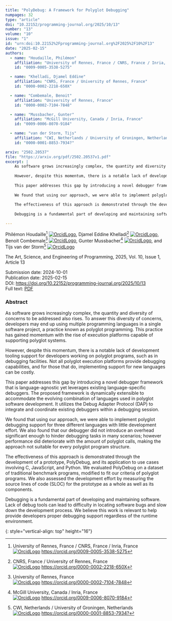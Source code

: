 ```yaml
---
title: "PolyDebug: A Framework for Polyglot Debugging"
numpages: 32
type: "article"
doi: "10.22152/programming-journal.org/2025/10/13"
number: "13"
volume: "10"
issue: "1"
id: "urn:doi:10.22152%2Fprogramming-journal.org%2F2025%2F10%2F13"
date: "2025-02-15"
authors: 
  - name: "Houdaille, Philémon"
    affiliation: "University of Rennes, France / CNRS, France / Inria, France"
    id: "0009-0005-3538-5275"

  - name: "Khelladi, Djamel Eddine"
    affiliation: "CNRS, France / University of Rennes, France"
    id: "0000-0002-2218-650X"

  - name: "Combemale, Benoit"
    affiliation: "University of Rennes, France"
    id: "0000-0002-7104-7848"

  - name: "Mussbacher, Gunter"
    affiliation: "McGill University, Canada / Inria, France"
    id: "0009-0006-8070-9184"

  - name: "van der Storm, Tijs"
    affiliation: "CWI, Netherlands / University of Groningen, Netherlands"
    id: "0000-0001-8853-7934?"

arxiv: "2502.20537"
file: "https://arxiv.org/pdf/2502.20537v1.pdf"
excerpt: |
    As software grows increasingly complex, the quantity and diversity of concerns to be addressed also rises. To answer this diversity of concerns, developers may end up using multiple programming languages in a single software project, a practice known as polyglot programming. This practice has gained momentum with the rise of execution platforms capable of supporting polyglot systems.
    
    However, despite this momentum, there is a notable lack of development tooling support for developers working on polyglot programs, such as in debugging facilities. Not all polyglot execution platforms provide debugging capabilities, and for those that do, implementing support for new languages can be costly.
    
    This paper addresses this gap by introducing a novel debugger framework that is language-agnostic yet leverages existing language-specific debuggers. The proposed framework is dynamically extensible to accommodate the evolving combination of languages used in polyglot software development. It utilizes the Debug Adapter Protocol (DAP) to integrate and coordinate existing debuggers within a debugging session.
    
    We found that using our approach, we were able to implement polyglot debugging support for three different languages with little development effort. We also found that our debugger did not introduce an overhead significant enough to hinder debugging tasks in many scenarios; however performance did deteriorate with the amount of polyglot calls, making the approach not suitable for every polyglot program structure.
    
    The effectiveness of this approach is demonstrated through the development of a prototype, PolyDebug, and its application to use cases involving C, JavaScript, and Python. We evaluated PolyDebug on a dataset of traditional benchmark programs, modified to fit our criteria of polyglot programs. We also assessed the development effort by measuring the source lines of code (SLOC) for the prototype as a whole as well as its components.
    
    Debugging is a fundamental part of developing and maintaining software. Lack of debug tools can lead to difficulty in locating software bugs and slow down the development process. We believe this work is relevant to help provide developers proper debugging support regardless of the runtime environment.

---
```

Philémon Houdaille[^1] [![OrcidLogo]](https://orcid.org/0009-0005-3538-5275), Djamel Eddine Khelladi[^2] [![OrcidLogo]](https://orcid.org/0000-0002-2218-650X), Benoit Combemale[^3] [![OrcidLogo]](https://orcid.org/0000-0002-7104-7848), Gunter Mussbacher[^4] [![OrcidLogo]](https://orcid.org/0009-0006-8070-9184), and Tijs van der Storm[^5] [![OrcidLogo]](https://orcid.org/0000-0001-8853-7934?)

The Art, Science, and Engineering of Programming, 2025, Vol. 10, Issue 1, Article 13

Submission date: 2024-10-01  
Publication date: 2025-02-15  
DOI: <https://doi.org/10.22152/programming-journal.org/2025/10/13>  
Full text: [PDF](https://arxiv.org/pdf/2502.20537v1.pdf)  


### Abstract

As software grows increasingly complex, the quantity and diversity of concerns to be addressed also rises. To answer this diversity of concerns, developers may end up using multiple programming languages in a single software project, a practice known as polyglot programming. This practice has gained momentum with the rise of execution platforms capable of supporting polyglot systems.

However, despite this momentum, there is a notable lack of development tooling support for developers working on polyglot programs, such as in debugging facilities. Not all polyglot execution platforms provide debugging capabilities, and for those that do, implementing support for new languages can be costly.

This paper addresses this gap by introducing a novel debugger framework that is language-agnostic yet leverages existing language-specific debuggers. The proposed framework is dynamically extensible to accommodate the evolving combination of languages used in polyglot software development. It utilizes the Debug Adapter Protocol (DAP) to integrate and coordinate existing debuggers within a debugging session.

We found that using our approach, we were able to implement polyglot debugging support for three different languages with little development effort. We also found that our debugger did not introduce an overhead significant enough to hinder debugging tasks in many scenarios; however performance did deteriorate with the amount of polyglot calls, making the approach not suitable for every polyglot program structure.

The effectiveness of this approach is demonstrated through the development of a prototype, PolyDebug, and its application to use cases involving C, JavaScript, and Python. We evaluated PolyDebug on a dataset of traditional benchmark programs, modified to fit our criteria of polyglot programs. We also assessed the development effort by measuring the source lines of code (SLOC) for the prototype as a whole as well as its components.

Debugging is a fundamental part of developing and maintaining software. Lack of debug tools can lead to difficulty in locating software bugs and slow down the development process. We believe this work is relevant to help provide developers proper debugging support regardless of the runtime environment.


[^1]: University of Rennes, France / CNRS, France / Inria, France  
    [![OrcidLogo]](https://orcid.org/0009-0005-3538-5275) <https://orcid.org/0009-0005-3538-5275>

[^2]: CNRS, France / University of Rennes, France  
    [![OrcidLogo]](https://orcid.org/0000-0002-2218-650X) <https://orcid.org/0000-0002-2218-650X>

[^3]: University of Rennes, France  
    [![OrcidLogo]](https://orcid.org/0000-0002-7104-7848) <https://orcid.org/0000-0002-7104-7848>

[^4]: McGill University, Canada / Inria, France  
    [![OrcidLogo]](https://orcid.org/0009-0006-8070-9184) <https://orcid.org/0009-0006-8070-9184>

[^5]: CWI, Netherlands / University of Groningen, Netherlands  
    [![OrcidLogo]](https://orcid.org/0000-0001-8853-7934?) <https://orcid.org/0000-0001-8853-7934?>


[OrcidLogo]: /assets/images/orcid.svg "Orcid Logo"
{: style="vertical-align: top" height="16"}
